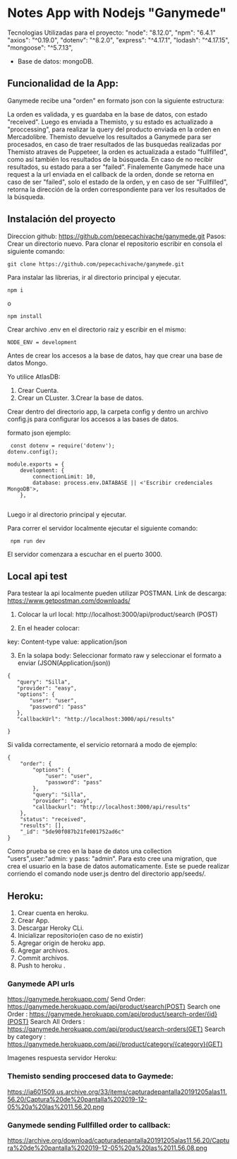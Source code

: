 # Notes App with Nodejs "Ganymede"
Tecnologias Utilizadas para el proyecto:
"node": "8.12.0",
"npm": "6.4.1"
"axios": "^0.19.0",
"dotenv": "^8.2.0",
"express": "^4.17.1",
"lodash": "^4.17.15",
"mongoose": "^5.7.13",

- Base de datos: mongoDB.

## Funcionalidad de la App:

Ganymede recibe una "orden" en formato json con la siguiente estructura:

La orden es validada, y es guardaba en la base de datos, con estado "received".
Luego es enviada a Themisto, y su estado es actualizado a "proccessing", para realizar la query del producto enviada en la orden en Mercadolibre.
Themisto devuelve los resultados a Ganymede para ser procesados, en caso de traer resultados de las busquedas realizadas por
Themisto atraves de Puppeteer, la orden es actualizada a estado "fullfilled", como así también los resultados de la búsqueda.
En caso de no recibir resultados, su estado para a  ser "failed".
Finalemente Ganymede hace una request a la url enviada en el callback de la orden, donde se retorna en caso de ser "failed",
solo el estado de la orden, y en caso de ser "Fullfilled", retorna la dirección de la orden correspondiente para ver los resultados de la búsqueda.


 ## Instalación del proyecto
 Direccion github: https://github.com/pepecachivache/ganymede.git
 Pasos:
 Crear un directorio nuevo.
 Para clonar el repositorio escribir en consola el siguiente comando:
 ```
 git clone https://github.com/pepecachivache/ganymede.git
 ```
 
 Para instalar las librerias, ir al directorio principal y ejecutar.

 ```
 npm i
 ```
 o
 ```
 npm install
 ```
 
 Crear archivo .env en el directorio raiz y escribir en el mismo:
 
 ```
 NODE_ENV = development
 ```
 
 Antes de crear los accesos a la base de datos, hay que crear una base de datos Mongo.
 
 Yo utilice AtlasDB:
 1. Crear Cuenta.
 2. Crear un CLuster.
 3.Crear la base de datos.
 
 Crear dentro del directorio app, la carpeta config y dentro un archivo config.js para configurar los accesos a las bases de datos.
 
 formato json ejemplo:
 
```
 const dotenv = require('dotenv');
dotenv.config();

module.exports = {
    development: {
        connectionLimit: 10,
        database: process.env.DATABASE || <'Escribir credenciales MongoDB'>,    
    },
   
```
 
 Luego ir al directorio principal y ejecutar.
 
 Para correr el servidor localmente ejecutar el siguiente comando:
 
```
 npm run dev
```

El servidor comenzara a escuchar en el puerto 3000.

## Local api test
 
 Para testear la api localmente pueden utilizar POSTMAN.
 Link de descarga: https://www.getpostman.com/downloads/
 
 1. Colocar la url local: http://localhost:3000/api/product/search (POST) 
 
 2. En el header colocar:
 
 key: Content-type  value: application/json
 
 3. En la solapa body:
 Seleccionar formato raw y seleccionar el formato a enviar (JSON(Application/json))
 
 ```
{
	"query": "Silla",
	"provider": "easy",
	"options": {
		"user": "user",
		"password": "pass"
	},
	"callbackUrl": "http://localhost:3000/api/results"

}
```

Si valida correctamente, el servicio retornará a modo de ejemplo:

```
{
    "order": {
        "options": {
            "user": "user",
            "password": "pass"
        },
        "query": "Silla",
        "provider": "easy",
        "callbackurl": "http://localhost:3000/api/results"
    },
    "status": "received",
    "results": [],
    "_id": "5de90f087b21fe001752ad6c"
}
```

Como prueba se creo en la base de datos una collection "users",user:"admin: y pass: "admin".
Para esto cree una migration, que crea el usuario en la base de datos automaticamente.
Este se puede realizar corriendo el comando node user.js dentro del directorio app/seeds/.


## Heroku:
1. Crear cuenta en heroku.
2. Crear App.
3. Descargar Heroky CLi.
4. Inicializar repositorio(en caso de no existir)
5. Agregar origin de heroku app.
6. Agregar archivos.
7. Commit archivos.
8. Push to heroku .


### Ganymede API urls
https://ganymede.herokuapp.com/
Send Order: https://ganymede.herokuapp.com/api/product/search(POST)
Search one Order : https://ganymede.herokuapp.com/api/product/search-order/{id}(POST)
Search All Orders : https://ganymede.herokuapp.com/api/product/search-orders(GET)
Search by category : https://ganymede.herokuapp.com/api//product/category/{category}(GET)



Imagenes respuesta servidor Heroku:

### Themisto sending proccesed data to Gaymede:
https://ia601509.us.archive.org/33/items/capturadepantalla20191205alas11.56.20/Captura%20de%20pantalla%202019-12-05%20a%20las%2011.56.20.png

### Ganymede sending Fullfilled order to callback:
https://archive.org/download/capturadepantalla20191205alas11.56.20/Captura%20de%20pantalla%202019-12-05%20a%20las%2011.56.08.png





 
